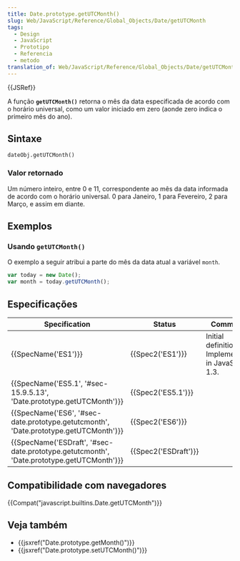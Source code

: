 ```yaml
---
title: Date.prototype.getUTCMonth()
slug: Web/JavaScript/Reference/Global_Objects/Date/getUTCMonth
tags:
  - Design
  - JavaScript
  - Prototipo
  - Referencia
  - metodo
translation_of: Web/JavaScript/Reference/Global_Objects/Date/getUTCMonth
---
```

{{JSRef}}

A função **`getUTCMonth()`** retorna o mês da data especificada de acordo com o horário universal, como um valor iniciado em zero (aonde zero indica o primeiro mês do ano).

## Sintaxe

```
dateObj.getUTCMonth()
```

### Valor retornado

Um número inteiro, entre 0 e 11, correspondente ao mês da data informada de acordo com o horário universal. 0 para Janeiro, 1 para Fevereiro, 2 para Março, e assim em diante.

## Exemplos

### Usando `getUTCMonth()`

O exemplo a seguir atribui a parte do mês da data atual a variável `month`.

```js
var today = new Date();
var month = today.getUTCMonth();
```

## Especificações

| Specification                                                                                                        | Status                       | Comment                                            |
| -------------------------------------------------------------------------------------------------------------------- | ---------------------------- | -------------------------------------------------- |
| {{SpecName('ES1')}}                                                                                             | {{Spec2('ES1')}}         | Initial definition. Implemented in JavaScript 1.3. |
| {{SpecName('ES5.1', '#sec-15.9.5.13', 'Date.prototype.getUTCMonth')}}                         | {{Spec2('ES5.1')}}     |                                                    |
| {{SpecName('ES6', '#sec-date.prototype.getutcmonth', 'Date.prototype.getUTCMonth')}}     | {{Spec2('ES6')}}         |                                                    |
| {{SpecName('ESDraft', '#sec-date.prototype.getutcmonth', 'Date.prototype.getUTCMonth')}} | {{Spec2('ESDraft')}} |                                                    |

## Compatibilidade com navegadores

{{Compat("javascript.builtins.Date.getUTCMonth")}}

## Veja também

- {{jsxref("Date.prototype.getMonth()")}}
- {{jsxref("Date.prototype.setUTCMonth()")}}
